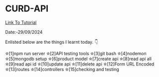 # CURD-API


<a href = "https://www.youtube.com/watch?v=fZPgBnL2x-Q"> Link To Tutorial </a>
<br>

Date:-29/09/2024 
<br>

Enlisted below are the things I learnt today. 👇
<br>


✮[1]npm run server
✮[2]API testing tools
✮[3]git bash
✮[4]nodemon
✮[5]mongodb setup
✮[6]product model
✮[7]create api
✮[8]read api all
✮[9]read api id
✮[10]update api
✮[11]delete api
✮[12]Form URL Encoded
✮[13]routes
✮[14]controllers
✮[15]checking and testing